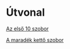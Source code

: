 # Útvonal
[Az első 10 szobor](https://maps.app.goo.gl/C8o2RPdBwXbtXoW97)

[A maradék kettő szobor](https://maps.app.goo.gl/vxscVWc7ejt1ETuf9)
